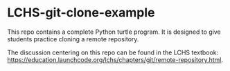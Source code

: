 # LCHS-git-clone-example
This repo contains a complete Python turtle program. It is designed to give students practice cloning a remote repository.

The discussion centering on this repo can be found in the LCHS textbook: https://education.launchcode.org/lchs/chapters/git/remote-repository.html.
